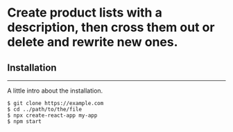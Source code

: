 # Create product lists with a description, then cross them out or delete and rewrite new ones.
## Installation
***
A little intro about the installation. 
```
$ git clone https://example.com
$ cd ../path/to/the/file
$ npx create-react-app my-app
$ npm start
